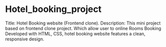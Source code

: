 # Hotel_booking_project
Title: Hotel Booking website (Frontend clone).
Description: This mini project based on frontend clone
project. Which allow user to online Rooms Booking
Developed with HTML, CSS,  hotel booking  website features a clean,
responsive design.

